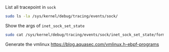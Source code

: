 List all tracepoint in `sock`
```bash
sudo ls -la /sys/kernel/debug/tracing/events/sock/
```

Show the args of `inet_sock_set_state`
```bash
sudo cat /sys/kernel/debug/tracing/events/sock/inet_sock_set_state/format
```

Generate the vmlinux
https://blog.aquasec.com/vmlinux.h-ebpf-programs